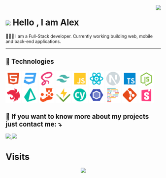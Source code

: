 <img align='right' src="https://github-readme-stats.vercel.app/api?username=alextfonseca&issues&theme=midnight-purple&border_radius=10&hide_border=true&show_icons=true">

# <img src="https://raw.githubusercontent.com/MartinHeinz/MartinHeinz/master/wave.gif" height="21"> Hello , I am Alex

<p>
 👨🏻‍💻 I am a Full-Stack developer. Currently working building web, mobile and back-end applications.
</p>


<hr>

## 🚀 Technologies
<div align="left">
  
  
<div padding="30px">
<img
  src="https://raw.githubusercontent.com/PKief/vscode-material-icon-theme/main/icons/html.svg"
  title="HTML"
  alt="HTML"
  width="50"
  height="50"
/>
<img
  src="https://raw.githubusercontent.com/PKief/vscode-material-icon-theme/main/icons/css.svg"
  title="CSS"
  alt="CSS"
  width="50"
  height="50"
/>
<img
  src="https://raw.githubusercontent.com/PKief/vscode-material-icon-theme/main/icons/sass.svg"
  title="SASS"
  alt="SASS"
  width="50"
  height="50"
/>
<img
  src="https://raw.githubusercontent.com/PKief/vscode-material-icon-theme/main/icons/tailwindcss.svg"
  title="Tailwindcss"
  alt="Tailwindcss"
  width="50"
  height="50"
/>
<img
  src="https://raw.githubusercontent.com/PKief/vscode-material-icon-theme/main/icons/javascript.svg"
  title="JavaScript"
  alt="JavaScript"
  width="50"
  height="50"
/>
<img
  src="https://raw.githubusercontent.com/PKief/vscode-material-icon-theme/main/icons/react.svg"
  title="React.js"
  alt="React.js"
  width="50"
  height="50"
/>
<img
  src="https://raw.githubusercontent.com/PKief/vscode-material-icon-theme/main/icons/next.svg"
  title="Next.js"
  alt="Next.js"
  width="50"
  height="50"
/>
<img
  src="https://raw.githubusercontent.com/PKief/vscode-material-icon-theme/main/icons/typescript.svg"
  title="Typescript"
  alt="Typescript"
  width="50"
  height="50"
/>
<img
  src="https://raw.githubusercontent.com/PKief/vscode-material-icon-theme/main/icons/nodejs.svg"
  title="Node.js"
  alt="Node.js"
  width="50"
  height="50"
/>
<img
  src="https://raw.githubusercontent.com/PKief/vscode-material-icon-theme/main/icons/nest.svg"
  title="Nest.js"
  alt="Nest.js"
  width="50"
  height="50"
/>
<img
  src="https://raw.githubusercontent.com/PKief/vscode-material-icon-theme/main/icons/prisma.svg"
  title="Prisma"
  alt="Prisma"
  width="50"
  height="50"
/>
<img
  src="https://raw.githubusercontent.com/PKief/vscode-material-icon-theme/main/icons/jest.svg"
  title="Jest"
  alt="Jest"
  width="50"
  height="50"
/>
<img
  src="https://raw.githubusercontent.com/PKief/vscode-material-icon-theme/main/icons/vitest.svg"
  title="Vitest"
  alt="Vitest"
  width="50"
  height="50"
/>
<img
  src="https://raw.githubusercontent.com/PKief/vscode-material-icon-theme/main/icons/cypress.svg"
  title="Cypress"
  alt="Cypress"
  width="50"
  height="50"
/>
<img
  src="https://raw.githubusercontent.com/PKief/vscode-material-icon-theme/main/icons/eslint.svg"
  title="Eslint"
  alt="Eslint"
  width="50"
  height="50"
/>
<img
  src="https://raw.githubusercontent.com/PKief/vscode-material-icon-theme/main/icons/prettier.svg"
  title="Prettier"
  alt="Prettier"
  width="50"
  height="50"
/>
<img
  src="https://raw.githubusercontent.com/PKief/vscode-material-icon-theme/main/icons/git.svg"
  title="GIT"
  alt="GIT"
  width="50"
  height="50"
/>
<img
  src="https://raw.githubusercontent.com/PKief/vscode-material-icon-theme/main/icons/storybook.svg"
  title="Storybook"
  alt="Storybook"
  width="50"
  height="50"
/>

</div>
  
  

</div>

 ## 💌 If you want to know more about my projects just contact me: ⤵️

<p align="left">

  <a href="https://www.linkedin.com/in/alex-teixeira-da-fonseca-5a99931a2/" alt="Linkedin">
  <img src="https://img.shields.io/badge/LinkedIn-0077B5?style=for-the-badge&logo=linkedin&logoColor=white" />
 </a>

  <a href="https://wa.me/+5511976184659?text=Olá%20Alex" alt="WhatsApp">
  <img src="https://img.shields.io/badge/WhatsApp-25D366?style=for-the-badge&logo=whatsapp&logoColor=white"/>
 </a>

</p>
  
  
# Visits

<!-- visitors count  -->

<p align="center" >   
  <img src="https://profile-counter.glitch.me/alextfonseca/count.svg" />  
</p>

<!-- github workflow  -->
